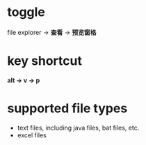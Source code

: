 # toggle
file explorer -> **查看** -> **预览窗格**
# key shortcut
**alt -> v -> p**
# supported file types
- text files, including java files, bat files, etc.
- excel files
